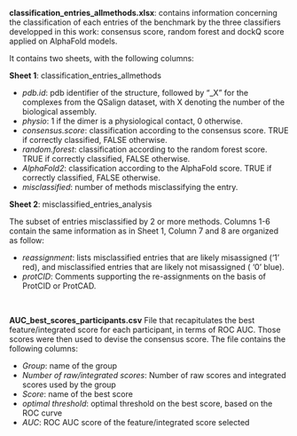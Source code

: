 **classification_entries_allmethods.xlsx**: contains information concerning the classification of each entries of the benchmark by the three classifiers developped in this work: consensus score, random forest and dockQ score applied on AlphaFold models.

It contains two sheets, with the following columns:

**Sheet 1**: classification_entries_allmethods

- *pdb.id*: pdb identifier of the structure, followed by “_X” for the complexes from the QSalign dataset, with X denoting the number of the biological assembly.
- *physio*: 1 if the dimer is a physiological contact, 0 otherwise.
- *consensus.score*: classification according to the consensus score. TRUE if correctly classified, FALSE otherwise.
- *random.forest*: classification according to the random forest score. TRUE if correctly classified, FALSE otherwise.
- *AlphaFold2*: classification according to the AlphaFold score. TRUE if correctly classified, FALSE otherwise.
- *misclassified*: number of methods misclassifying the entry.

**Sheet 2**: misclassified_entries_analysis

The subset of entries misclassified by 2 or more methods. Columns 1-6 contain the same information as in Sheet 1, Column 7 and 8 are organized as follow:
- *reassignment*: lists misclassified entries that are likely misassigned  (‘1’ red), and misclassified entries that are likely not misassigned ( ‘0’ blue). 
- *protCID*: Comments supporting the re-assignments on the basis of ProtCID or ProtCAD.

<br>

**AUC_best_scores_participants.csv**
File that recapitulates the best feature/integrated score for each participant, in terms of ROC AUC. Those scores were then used to devise the consensus score. The file contains the following columns:
- *Group*: name of the group
- *Number of raw/integrated scores*: Number of raw scores and integrated scores used by the group
- *Score*: name of the best score
- *optimal threshold*: optimal threshold on the best score, based on the ROC curve 
- *AUC*: ROC AUC score of the feature/integrated score selected
